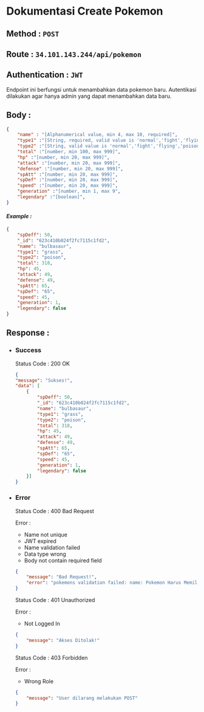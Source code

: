 # Dokumentasi Create Pokemon
## **Method :**  `POST`
## **Route :**  `34.101.143.244/api/pokemon`
## **Authentication :**  `JWT`
Endpoint ini berfungsi untuk menambahkan data pokemon baru. Autentikasi dilakukan agar hanya admin yang dapat menambahkan data baru.

## **Body :** 
```json
{
    "name" : "[Alphanumerical value, min 4, max 10, required]",
    "type1" :"[String, required, valid value is 'normal','fight','flying','poison','ground','rock','bug','ghost','steel','fire','water','grass','electric','psychic','ice','dragon','dark','fairy']",
    "type2" :"[String, valid value is 'normal','fight','flying','poison','ground','rock','bug','ghost','steel','fire','water','grass','electric','psychic','ice','dragon','dark','fairy']",
    "total" :"[number, min 100, max 999]",
    "hp" :"[number, min 20, max 999]",
    "attack" :"[number, min 20, max 999]",
    "defense" :"[number, min 20, max 999]",
    "spAtt" :"[number, min 20, max 999]",
    "spDef" :"[number, min 20, max 999]",
    "speed" :"[number, min 20, max 999]",
    "generation" :"[number, min 1, max 9",
    "legendary" :"[boolean]",
}
```
#### *Example :* 
```json
{
    "spDeff": 50,
    "_id": "623c410b024f2fc7115c1fd2",
    "name": "bulbasaur",
    "type1": "grass",
    "type2": "poison",
    "total": 318,
    "hp": 45,
    "attack": 49,
    "defense": 49,
    "spAtt": 65,
    "spDef": "65",
    "speed": 45,
    "generation": 1,
    "legendary": false
}
```

## **Response :**

- ### **Success**
    Status Code : 200 OK
    ```json
    {
    "message": "Sukses!",
    "data": [
        {
            "spDeff": 50,
            "_id": "623c410b024f2fc7115c1fd2",
            "name": "bulbasaur",
            "type1": "grass",
            "type2": "poison",
            "total": 318,
            "hp": 45,
            "attack": 49,
            "defense": 49,
            "spAtt": 65,
            "spDef": "65",
            "speed": 45,
            "generation": 1,
            "legendary": false
        }]
    }
    ```
- ### **Error**
    Status Code : 400 Bad Request

    Error :
    - Name not unique
    - JWT expired
    - Name validation failed
    - Data type wrong
    - Body not contain required field
    ```json
    {
        "message": "Bad Request!",
        "error": "pokemons validation failed: name: Pokemon Harus Memiliki Nama"
    }
    ```

    Status Code : 401 Unauthorized

    Error : 
    - Not Logged In
    ```json
    {
        "message": "Akses Ditolak!"
    }
    ```

    Status Code : 403 Forbidden

    Error : 
    - Wrong Role
    ```json
    {
        "message": "User dilarang melakukan POST"
    }
    ```

